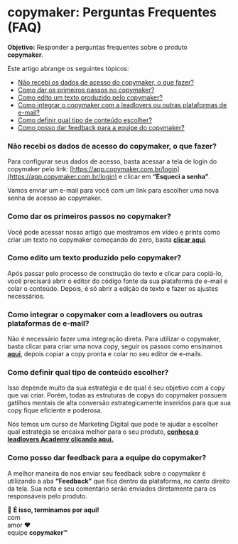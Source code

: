 # copymaker: Perguntas Frequentes (FAQ)

**Objetivo:** Responder a perguntas frequentes sobre o produto\
**copymaker**.

Este artigo abrange os seguintes tópicos:

* [Não recebi os dados de acesso do copymaker, o que fazer?](broken-reference)
* [Como dar os primeiros passos no copymaker?](broken-reference)
* [Como edito um texto produzido pelo copymaker?](broken-reference)
* [Como integrar o copymaker com a leadlovers ou outras plataformas de e-mail?](broken-reference)
* [Como definir qual tipo de conteúdo escolher?](broken-reference)
* [Como posso dar feedback para a equipe do copymaker?](broken-reference)

### **Não recebi os dados de acesso do copymaker, o que fazer?** <a href="#h_01fzgaskb6rynhrvbmedfd16k4" id="h_01fzgaskb6rynhrvbmedfd16k4"></a>

Para configurar seus dados de acesso, basta acessar a tela de login do copymaker pelo link: [https://app.copymaker.com.br/login](https://app.copymaker.com.br/login) e clicar em **“Esqueci a senha”**.

Vamos enviar um e-mail para você com um link para escolher uma nova senha de acesso ao copymaker.&#x20;

### **Como dar os primeiros passos no copymaker?** <a href="#h_01fzgasr3hfd1py3cqq62f8fkv" id="h_01fzgasr3hfd1py3cqq62f8fkv"></a>

Você pode acessar nosso artigo que mostramos em vídeo e prints como criar um texto no copymaker começando do zero, basta [**clicar aqui**](https://suporte.love/copymaker-primeiros-passos-no-copymaker/).

### **Como edito um texto produzido pelo copymaker?** <a href="#h_01fzgaswa74eh7pyv96g1w5mmx" id="h_01fzgaswa74eh7pyv96g1w5mmx"></a>

Após passar pelo processo de construção do texto e clicar para copiá-lo, você precisará abrir o editor do código fonte da sua plataforma de e-mail e colar o conteúdo. Depois, é só abrir a edição de texto e fazer os ajustes necessários.&#x20;

### **Como integrar o copymaker com a leadlovers ou outras plataformas de e-mail?** <a href="#h_01fzgat2ah6xcqg659hqznkeba" id="h_01fzgat2ah6xcqg659hqznkeba"></a>

Não é necessário fazer uma integração direta. Para utilizar o copymaker, basta clicar para criar uma nova copy, seguir os passos como ensinamos [**aqui**](https://suporte.love/copymaker-primeiros-passos-no-copymaker/), depois copiar a copy pronta e colar no seu editor de e-mails.&#x20;

### **Como definir qual tipo de conteúdo escolher?** <a href="#h_01fzgat7amzp25tqy9qnf8a1ne" id="h_01fzgat7amzp25tqy9qnf8a1ne"></a>

Isso depende muito da sua estratégia e de qual é seu objetivo com a copy que vai criar. Porém, todas as estruturas de copys do copymaker possuem gatilhos mentais de alta conversão estrategicamente inseridos para que sua copy fique eficiente e poderosa.&#x20;

Nós temos um curso de Marketing Digital que pode te ajudar a escolher qual estratégia se encaixa melhor para o seu produto, [**conheça o leadlovers Academy clicando aqui.** ](https://academy.amoleads.com/)

### **Como posso dar feedback para a equipe do copymaker?** <a href="#h_01fzgatds5jbsjn0g1g3fw51s5" id="h_01fzgatds5jbsjn0g1g3fw51s5"></a>

A melhor maneira de nos enviar seu feedback sobre o copymaker é utilizando a aba **“Feedback”** que fica dentro da plataforma, no canto direito da tela. Sua nota e seu comentário serão enviados diretamente para os responsáveis pelo produto.&#x20;

🏁 **É isso, terminamos por aqui!**\
com\
amor ❤\
equipe **copymaker™**
